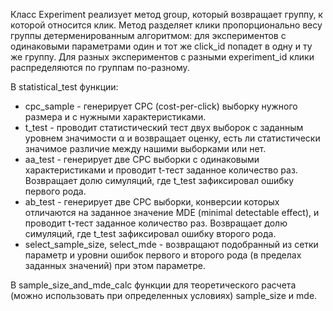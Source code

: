 Класс Experiment реализует метод group, который возвращает группу, к которой относится клик. 
Метод разделяет клики пропорционально весу группы детерменированным алгоритмом: для экспериментов с 
одинаковыми параметрами один и тот же click_id попадет в одну и ту же группу.
Для разных экспериментов с разными experiment_id клики распределяются по группам по-разному. 

В statistical_test функции:
- cpc_sample - генерирует CPC (cost-per-click) выборку нужного размера и с нужными характеристиками.
- t_test - проводит статистический тест двух выборок с заданным уровнем значимости α и возвращает оценку, есть ли статистически значимое различие между нашими выборками или нет.
- aa_test - генерирует двe CPC выборки с одинаковыми характеристиками и проводит t-тест заданное количество раз. Возвращает долю симуляций, где t_test зафиксировал ошибку первого рода.
- ab_test - генерирует двe CPC выборки, конверсии которых отличаются на заданное значение MDE (minimal detectable effect), и проводит t-тест заданное количество раз. Возвращает долю симуляций, где t_test зафиксировал ошибку второго рода.
- select_sample_size, select_mde - возвращают подобранный из сетки параметр и уровни ошибок первого и второго рода (в пределах заданных значений) при этом параметре.

В sample_size_and_mde_calc функции для теоретического расчета (можно использовать при определенных условиях) sample_size и mde. 